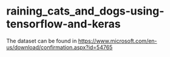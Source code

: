 # raining_cats_and_dogs-using-tensorflow-and-keras
The dataset can be found in https://www.microsoft.com/en-us/download/confirmation.aspx?id=54765
